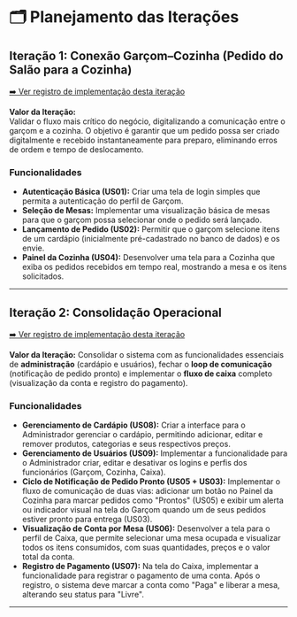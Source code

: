 # 🗂️ Planejamento das Iterações

## Iteração 1: Conexão Garçom–Cozinha (Pedido do Salão para a Cozinha)

[➡️ Ver registro de implementação desta iteração](features.md)

**Valor da Iteração:**  
Validar o fluxo mais crítico do negócio, digitalizando a comunicação entre o garçom e a cozinha. O objetivo é garantir que um pedido possa ser criado digitalmente e recebido instantaneamente para preparo, eliminando erros de ordem e tempo de deslocamento.

### Funcionalidades
- **Autenticação Básica (US01):** Criar uma tela de login simples que permita a autenticação do perfil de Garçom.  
- **Seleção de Mesas:** Implementar uma visualização básica de mesas para que o garçom possa selecionar onde o pedido será lançado.  
- **Lançamento de Pedido (US02):** Permitir que o garçom selecione itens de um cardápio (inicialmente pré-cadastrado no banco de dados) e os envie.  
- **Painel da Cozinha (US04):** Desenvolver uma tela para a Cozinha que exiba os pedidos recebidos em tempo real, mostrando a mesa e os itens solicitados.  

---


## Iteração 2: Consolidação Operacional

[➡️ Ver registro de implementação desta iteração](features.md)

**Valor da Iteração:**
Consolidar o sistema com as funcionalidades essenciais de **administração** (cardápio e usuários), fechar o **loop de comunicação** (notificação de pedido pronto) e implementar o **fluxo de caixa** completo (visualização da conta e registro do pagamento).

### Funcionalidades
- **Gerenciamento de Cardápio (US08):** Criar a interface para o Administrador gerenciar o cardápio, permitindo adicionar, editar e remover produtos, categorias e seus respectivos preços.
- **Gerenciamento de Usuários (US09):** Implementar a funcionalidade para o Administrador criar, editar e desativar os logins e perfis dos funcionários (Garçom, Cozinha, Caixa).
- **Ciclo de Notificação de Pedido Pronto (US05 + US03):** Implementar o fluxo de comunicação de duas vias: adicionar um botão no Painel da Cozinha para marcar pedidos como "Prontos" (US05) e exibir um alerta ou indicador visual na tela do Garçom quando um de seus pedidos estiver pronto para entrega (US03).
- **Visualização de Conta por Mesa (US06):** Desenvolver a tela para o perfil de Caixa, que permite selecionar uma mesa ocupada e visualizar todos os itens consumidos, com suas quantidades, preços e o valor total da conta.
- **Registro de Pagamento (US07):** Na tela do Caixa, implementar a funcionalidade para registrar o pagamento de uma conta. Após o registro, o sistema deve marcar a conta como "Paga" e liberar a mesa, alterando seu status para "Livre".


---
